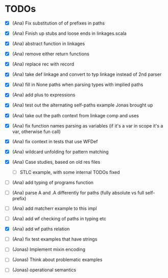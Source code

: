 # TODOs

- [x] (Ana) Fix substitution of of prefixes in paths
- [x] (Ana) Finish up stubs and loose ends in linkages.scala
- [x] (Ana) abstract function in linkages 
- [x] (Ana) remove either return functions
- [x] (Ana) replace rec with record 
- [x] (Ana) take def linkage and convert to typ linkage instead of 2nd parser
- [x] (Ana) fill in None paths when parsing types with implied paths
- [x] (Ana) add plus to expressions
- [x] (Ana) test out the alternating self-paths example Jonas brought up
- [x] (Ana) take out the path context from linkage comp and uses
- [x] (Ana) fix function names parsing as variables (if it's a var in scope it's a var, otherwise fun call)
- [x] (Ana) fix context in tests that use WFDef
- [x] (Ana) wildcard unfolding for pattern matching
- [x] (Ana) Case studies, based on old res files
  - [ ] STLC example, with some internal TODOs fixed
- [ ] (Ana) add typing of programs function
- [ ] (Ana) parse A and .A differently for paths (fully absolute vs full self-prefix)
- [ ] (Ana) add matcherr example to this impl
- [ ] (Ana) add wf checking of paths in typing etc
- [x] (Ana) add wf paths relation
- [ ] (Ana) fix test examples that have strings


- [ ] (Jonas) Implement mixin encoding
- [ ] (Jonas) Think about problematic examples
- [ ] (Jonas) operational semantics